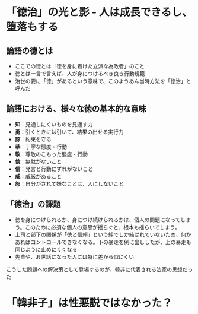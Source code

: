 # 「徳治」の光と影 - 人は成長できるし、堕落もする
##  論語の徳とは
- ここでの徳とは「徳を身に着けた立派な為政者」のこと
- 徳とは一言で言えば、人が身につけるべき良き行動規範
- 治世の要に「徳」があるという意味で、このようあん当時方法を「徳治」と呼んだ

## 論語における、様々な徳の基本的な意味
- **知**：見通しにくいものを見通す力
- **勇**：引くときには引いて、結果の出せる実行力
- **諒**：約束を守る
- **恭**：丁寧な態度・行動
- **敬**：尊敬のこもった態度・行動
- **倹**：無駄がないこと
- **信**：発言と行動にずれがないこと
- **威**：威厳があること
- **恕**：自分がされて嫌なことは、人にしないこと

## 「徳治」の課題
- 徳を身につけられるか、身につけ続けられるかは、個人の問題になってしまう。このために必須な個人の意思が揺らぐと、根本も揺らいでしまう。
- 上司と部下の関係が「徳と信頼」という絆でしか結ばれていないため、何かあればコントロールできなくなる。下の暴走を例に出ししたが、上の暴走も同じように止めにくくなる
- 先輩や、お世話になった人には特に差から似にくい

こうした問題への解決策として登場するのが、韓非に代表される法家の思想だった

# 「韓非子」は性悪説ではなかった？
